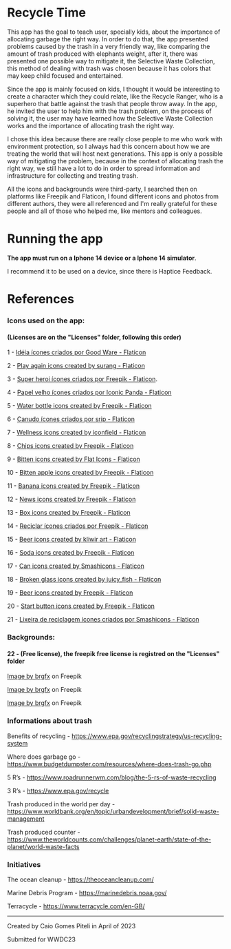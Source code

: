 # Recycle Time

This app has the goal to teach user, specially kids, about the importance of allocating garbage the right way. In order to do that, the app presented problems caused by the trash in a very friendly way, like comparing the amount of trash produced with elephants weight, after it, there was presented one possible way to mitigate it, the Selective Waste Collection, this method of dealing with trash was chosen because it has colors that may keep child focused and entertained. 

Since the app is mainly focused on kids, I thought it would be interesting to create a character which they could relate, like the Recycle Ranger, who is a superhero that battle against the trash that people throw away. In the app, he invited the user to help him with the trash problem, on the process of solving it, the user may have learned how the Selective Waste Collection works and the importance of allocating trash the right way.

I chose this idea because there are really close people to me who work with environment protection, so I always had this concern about how we are treating the world that will host next generations. This app is only a possible way of mitigating the problem, because in the context of allocating trash the right way, we still have a lot to do in order to spread information and infrastructure for collecting and treating trash.

All the icons and backgrounds were third-party, I searched then on platforms like Freepik and Flaticon, I found different icons and photos from different authors, they were all referenced and I'm really grateful for these people and all of those who helped me, like mentors and colleagues.

# Running the app
**The app must run on a Iphone 14 device or a Iphone 14 simulator**. 

I recommend it to be used on a device, since there is Haptice Feedback.
    
# References
### Icons used on the app:
#### (Licenses are on the "Licenses" folder, following this order)

1 - <a href="https://www.flaticon.com/br/icone-gratis/lampada_702797?term=idéia&page=1&position=11&origin=tag&related_id=702797" title="idéia ícones">Idéia ícones criados por Good Ware - Flaticon</a>

2 - <a href="https://www.flaticon.com/free-icon/replay_5068521?term=play+again&page=1&position=25&origin=tag&related_id=5068521" title="play again icons">Play again icons created by surang - Flaticon</a>

3 - <a href="https://www.flaticon.com/br/packs/superhero-6" title="super heroi ícones">Super heroi ícones criados por Freepik - Flaticon</a>.

4 - <a href="https://www.flaticon.com/br/icone-gratis/papel-velho_7083511?term=papel+velho&page=1&position=6&origin=tag&related_id=7083511" title="papel velho ícones">Papel velho ícones criados por Iconic Panda - Flaticon</a>

5 - <a href="https://www.flaticon.com/free-icon/water-bottle_4507469?term=water+bottle&related_id=4507469" title="water bottle icons">Water bottle icons created by Freepik - Flaticon</a>

6 - <a href="https://www.flaticon.com/br/icone-gratis/tubo_3506865?term=canudo&page=1&position=4&origin=tag&related_id=3506865" title="canudo ícones">Canudo ícones criados por srip - Flaticon</a>

7 - <a href="https://www.flaticon.com/free-icon/perfume-bottle_10273431?term=perfume&page=1&position=71&origin=search&related_id=10273431" title="wellness icons">Wellness icons created by iconfield - Flaticon</a>

8 - <a href="https://www.flaticon.com/free-icon/products_384998?term=chips&page=1&position=4&origin=tag&related_id=384998" title="chips icons">Chips icons created by Freepik - Flaticon</a>

9 - <a href="https://www.flaticon.com/free-icon/chicken-leg_3098283?term=chicken+leg+bitten&page=1&position=3&origin=search&related_id=3098283" title="bitten icons">Bitten icons created by Flat Icons - Flaticon</a>

10 - <a href="https://www.flaticon.com/free-icon/apple_3320396?term=bitten+apple&page=1&position=2&origin=tag&related_id=3320396" title="bitten apple icons">Bitten apple icons created by Freepik - Flaticon</a>

11 - <a href="https://www.flaticon.com/br/icone-gratis/banana_6722940?term=banana+comida&page=1&position=96&origin=search&related_id=6722940" title="banana icons">Banana icons created by Freepik - Flaticon</a>

12 - <a href="https://www.flaticon.com/free-icon/newspaper_1074055?term=news&related_id=1074055" title="news icons">News icons created by Freepik - Flaticon</a>

13 - <a href="https://www.flaticon.com/free-icon/open-box_869027?term=box&page=1&position=13&origin=tag&related_id=869027" title="box icons">Box icons created by Freepik - Flaticon</a>

14 - <a href="https://br.freepik.com/icones-gratis/reciclar-simbolo-triangular-de-rotacao-tres-setas_793419.htm#page=3&query=Setas%20triangulares%20assinar%20para%20reciclagem&position=46&from_view=author" title="reciclar ícones">Reciclar ícones criados por Freepik - Flaticon</a>

15 - <a href="https://www.flaticon.com/free-icon/beer-can_3518077?term=beer&page=1&position=23&origin=tag&related_id=3518077" title="beer icons">Beer icons created by kliwir art - Flaticon</a>

16 - <a href="https://www.flaticon.com/free-icon/can_735842?term=soda&page=1&position=3&origin=tag&related_id=735842" title="soda icons">Soda icons created by Freepik - Flaticon</a>

17 - <a href="https://www.flaticon.com/free-icon/can_3005162?term=can&page=1&position=41&origin=tag&related_id=3005162" title="can icons">Can icons created by Smashicons - Flaticon</a>

18 - <a href="https://www.flaticon.com/free-icon/broken-glass_7952040?term=broken+glass&page=1&position=53&origin=tag&related_id=7952040" title="broken glass icons">Broken glass icons created by juicy_fish - Flaticon</a>

19 - <a href="https://www.flaticon.com/free-icon/beer_3713125?term=beer&related_id=3713125" title="beer icons">Beer icons created by Freepik - Flaticon</a>

20 - <a href="https://www.flaticon.com/free-icon/start-button_5261298?term=start+button&page=1&position=31&origin=tag&related_id=5261298" title="start button icons">Start button icons created by Freepik - Flaticon</a>

21 - <a href="https://www.flaticon.com/br/icone-gratis/lixeira_2367676?term=lixeira+de+reciclagem&page=1&position=60&origin=tag&related_id=2367676" title="lixeira de reciclagem ícones">Lixeira de reciclagem ícones criados por Smashicons - Flaticon</a>

### Backgrounds:
#### 22 - (Free license), the freepik free license is registred on the "Licenses" folder

<a href="https://www.freepik.com/free-vector/water-pollution-with-plastic-bags-river_5874554.htm#query=trash%20background&position=13&from_view=search&track=ais">Image by brgfx</a> on Freepik

<a href="https://www.freepik.com/free-vector/water-pollution-with-plastic-bags-river_5768045.htm#query=trash%20background&position=20&from_view=search&track=ais">Image by brgfx</a> on Freepik

<a href="https://www.freepik.com/free-vector/rubbish-park-scene_5366359.htm#query=trash%20background%20for%20games&position=5&from_view=search&track=ais">Image by brgfx</a> on Freepik

### Informations about trash

Benefits of recycling - https://www.epa.gov/recyclingstrategy/us-recycling-system

Where does garbage go - https://www.budgetdumpster.com/resources/where-does-trash-go.php

5 R’s - https://www.roadrunnerwm.com/blog/the-5-rs-of-waste-recycling

3 R’s - https://www.epa.gov/recycle

Trash produced in the world per day - https://www.worldbank.org/en/topic/urbandevelopment/brief/solid-waste-management

Trash produced counter - https://www.theworldcounts.com/challenges/planet-earth/state-of-the-planet/world-waste-facts

### Initiatives

The ocean cleanup - https://theoceancleanup.com/

Marine Debris Program - https://marinedebris.noaa.gov/

Terracycle - https://www.terracycle.com/en-GB/

___

Created by Caio Gomes Piteli in April of 2023

Submitted for WWDC23
